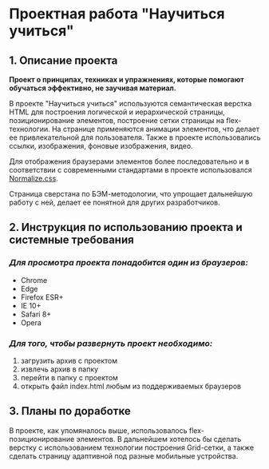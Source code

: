 # Проектная работа "Научиться учиться"

## 1. Описание проекта

**Проект о принципах, техниках и упражнениях, которые помогают обучаться эффективно, не заучивая материал.**

В проекте "Научиться учиться" используются семантическая верстка HTML для построения логической и иерархической страницы, позиционирование элементов, построение сетки страницы на flex-технологии. На странице применяются анимации элементов, что делает ее привлекательной для пользователя. Также в проекте использовались ссылки, изображения, фоновые изображения, видео.

Для отображения браузерами элементов более последовательно и в соответствии с современными стандартами в проекте использовался [Normalize.css](https://necolas.github.io/normalize.css/ "Ссылка на источник").

Страница сверстана по БЭМ-методологии, что упрощает дальнейшую работу с ней, делает ее понятной для других разработчиков.

## 2. Инструкция по использованию проекта и системные требования

### *Для просмотра проекта понадобится один из браузеров:*
* Chrome
* Edge
* Firefox ESR+
* IE 10+
* Safari 8+
* Opera

### *Для того, чтобы развернуть проект необходимо:*
1. загрузить архив с проектом
2. извлечь архив в папку
3. перейти в папку с проектом
4. открыть файл index.html любым из поддерживаемых браузеров

## 3. Планы по доработке

В проекте, как упомяналось выше, использовалось flex-позиционирование элементов. В дальнейшем хотелось бы сделать верстку с использованием технологии построения Grid-сетки, а также сделать страницу адаптивной под разные мобильные устройства.
